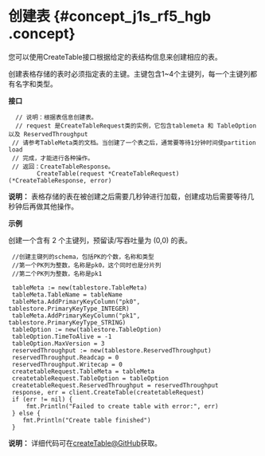 # 创建表 {#concept_j1s_rf5_hgb .concept}

您可以使用CreateTable接口根据给定的表结构信息来创建相应的表。

创建表格存储的表时必须指定表的主键。主键包含1~4个主键列，每一个主键列都有名字和类型。

**接口**

```language-go
  // 说明：根据表信息创建表。
  // request 是CreateTableRequest类的实例，它包含tablemeta 和 TableOption 以及 ReservedThroughput
 // 请参考TableMeta类的文档。当创建了一个表之后，通常要等待1分钟时间使partition load
 // 完成，才能进行各种操作。
 // 返回：CreateTableResponse。
		CreateTable(request *CreateTableRequest) (*CreateTableResponse, error)

```

**说明：** 表格存储的表在被创建之后需要几秒钟进行加载，创建成功后需要等待几秒钟后再做其他操作。

**示例**

创建一个含有 2 个主键列，预留读/写吞吐量为 \(0,0\) 的表。

```language-go
 //创建主键列的schema，包括PK的个数，名称和类型
 //第一个PK列为整数，名称是pk0，这个同时也是分片列
 //第二个PK列为整数，名称是pk1

 tableMeta := new(tablestore.TableMeta)
 tableMeta.TableName = tableName
 tableMeta.AddPrimaryKeyColumn("pk0", tablestore.PrimaryKeyType_INTEGER)
 tableMeta.AddPrimaryKeyColumn("pk1", tablestore.PrimaryKeyType_STRING)
 tableOption := new(tablestore.TableOption)
 tableOption.TimeToAlive = -1
 tableOption.MaxVersion = 3
 reservedThroughput := new(tablestore.ReservedThroughput)
 reservedThroughput.Readcap = 0
 reservedThroughput.Writecap = 0
 createtableRequest.TableMeta = tableMeta
 createtableRequest.TableOption = tableOption
 createtableRequest.ReservedThroughput = reservedThroughput
 response, err = client.CreateTable(createtableRequest)
 if (err != nil) {
     fmt.Println("Failed to create table with error:", err)
 } else {
    fmt.Println("Create table finished")
 }

```

**说明：** 详细代码可在[createTable@GitHub](https://github.com/aliyun/aliyun-tablestore-go-sdk/blob/master/sample/TableOperation.go)获取。

